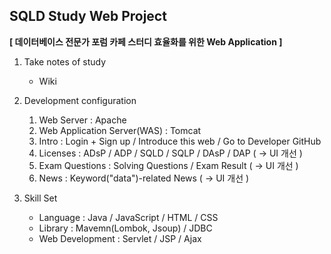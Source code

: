 ## SQLD Study Web Project
**[ 데이터베이스 전문가 포럼 카페 스터디 효율화를 위한 Web Application ]**  
1. Take notes of study  
    * Wiki  
    
2. Development configuration  
    1) Web Server : Apache  
    2) Web Application Server(WAS) : Tomcat  
    3) Intro : Login + Sign up / Introduce this web / Go to Developer GitHub  
    4) Licenses : ADsP / ADP / SQLD / SQLP / DAsP / DAP ( → UI 개선 )  
    5) Exam Questions : Solving Questions / Exam Result ( → UI 개선 )  
    6) News : Keyword("data")-related News ( → UI 개선 )  
    
3. Skill Set  
    * Language : Java / JavaScript / HTML / CSS  
    * Library : Mavemn(Lombok, Jsoup) / JDBC  
    * Web Development : Servlet / JSP / Ajax  
  
